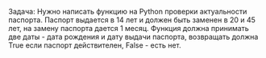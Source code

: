 Задача:
Нужно написать функцию на Python проверки актуальности паспорта.
Паспорт выдается в 14 лет и должен быть заменен в 20 и 45 лет, на замену паспорта дается 1 месяц.
Функция должна принимать две даты - дата рождения и дату выдачи паспорта, возвращать должна True если паспорт действителен, False - есть нет.